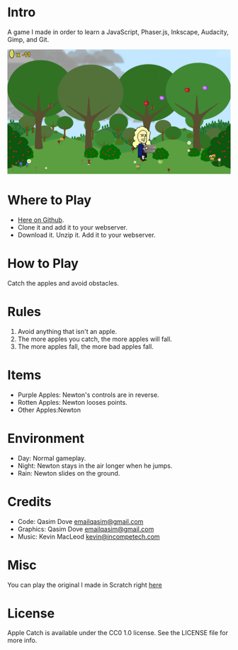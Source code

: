 # Intro
A game I made in order to learn a JavaScript, Phaser.js, Inkscape, Audacity, Gimp, and Git.

![Apple Catch](assets/images/apple_catch1.png)

# Where to Play
- [Here on Github](http://theqyd.github.io/apple-catch).
- Clone it and add it to your webserver.
- Download it. Unzip it. Add it to your webserver.

# How to Play
Catch the apples and avoid obstacles.

# Rules
1. Avoid anything that isn't an apple. 
2. The more apples you catch, the more apples will fall. 
3. The more apples fall, the more bad apples fall.

# Items
- Purple Apples: Newton's controls are in reverse.
- Rotten Apples: Newton looses points.
- Other Apples:Newton

# Environment
- Day: Normal gameplay.
- Night: Newton stays in the air longer when he jumps.
- Rain: Newton slides on the ground.

# Credits
- Code: Qasim Dove <emailqasim@gmail.com>
- Graphics: Qasim Dove <emailqasim@gmail.com>
- Music: Kevin MacLeod <kevin@incompetech.com>

# Misc
You can play the original I made in Scratch right [here](https://scratch.mit.edu/projects/10484429)

# License
Apple Catch is available under the CC0 1.0 license. See the LICENSE file for more info.

